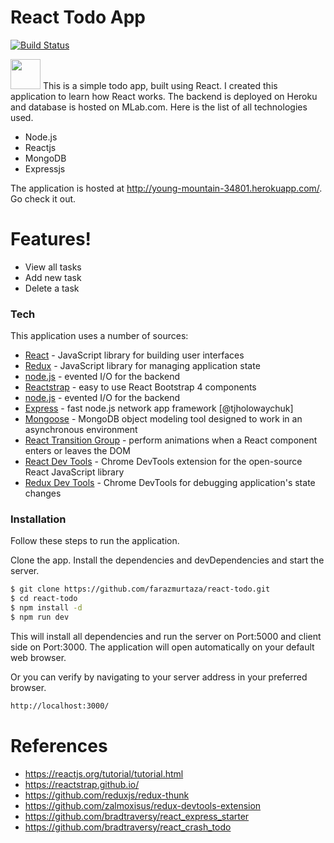 # React Todo App



[![Build Status](https://travis-ci.org/joemccann/dillinger.svg?branch=master)](https://travis-ci.org/joemccann/dillinger)

<img src="https://github.com/favicon.ico" width="48">
This is a simple todo app, built using React. I created this application to learn how React works. The backend is deployed on Heroku and database is hosted on MLab.com. Here is the list of all technologies used.

  - Node.js
  - Reactjs
  - MongoDB
  - Expressjs
  
 The application is hosted at http://young-mountain-34801.herokuapp.com/. Go check it out.

# Features!

  - View all tasks
  - Add new task
  - Delete a task

### Tech

This application uses a number of sources:

* [React] - JavaScript library for building user interfaces
* [Redux] - JavaScript library for managing application state
* [node.js] - evented I/O for the backend
* [Reactstrap] - easy to use React Bootstrap 4 components
* [node.js] - evented I/O for the backend
* [Express] - fast node.js network app framework [@tjholowaychuk]
* [Mongoose] -  MongoDB object modeling tool designed to work in an asynchronous environment
* [React Transition Group] - perform animations when a React component enters or leaves the DOM
* [React Dev Tools] - Chrome DevTools extension for the open-source React JavaScript library
* [Redux Dev Tools] - Chrome DevTools for debugging application's state changes



### Installation

Follow these steps to run the application.

Clone the app. Install the dependencies and devDependencies and start the server.

```sh
$ git clone https://github.com/farazmurtaza/react-todo.git
$ cd react-todo
$ npm install -d
$ npm run dev
```
This will install all dependencies and run the server on Port:5000 and client side on Port:3000. The application will open automatically on your default web browser.





Or you can verify by navigating to your server address in your preferred browser.

```sh
http://localhost:3000/
```

# References
* https://reactjs.org/tutorial/tutorial.html
* https://reactstrap.github.io/
* https://github.com/reduxjs/redux-thunk
* https://github.com/zalmoxisus/redux-devtools-extension
* https://github.com/bradtraversy/react_express_starter
* https://github.com/bradtraversy/react_crash_todo



[//]: # (These are reference links used in the body of this note and get stripped out when the markdown processor does its job. There is no need to format nicely because it shouldn't be seen. Thanks SO - http://stackoverflow.com/questions/4823468/store-comments-in-markdown-syntax)


   [Reactstrap]: <https://reactstrap.github.io/>
   [Redux]: <https://redux.js.org/>
   [React Transition Group]: <https://github.com/reactjs/react-transition-group>
   [Mongoose]: <https://www.npmjs.com/package/mongoose>
   [React Dev Tools]: <https://github.com/facebook/react-devtools>
   [Redux Dev Tools]: <https://github.com/zalmoxisus/redux-devtools-extension>
   [node.js]: <http://nodejs.org>
   [React]: <https://reactjs.org/>
   [express]: <http://expressjs.com>
   [Brad Traversy]: <https://github.com/bradtraversy>
